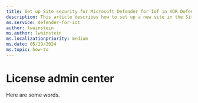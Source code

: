 ```yaml
---
title: Set up Site security for Microsoft Defender for IoT in XDR Defender portal
description: This article describes how to set up a new site in the Site security feature of Microsoft Defender for IoT in XDR Defender portal
ms.service: defender-for-iot
author: lwainstein
ms.author: lwainstein
ms.localizationpriority: medium
ms.date: 05/19/2024
ms.topic: how-to
---
```


# License admin center

Here are some words.
